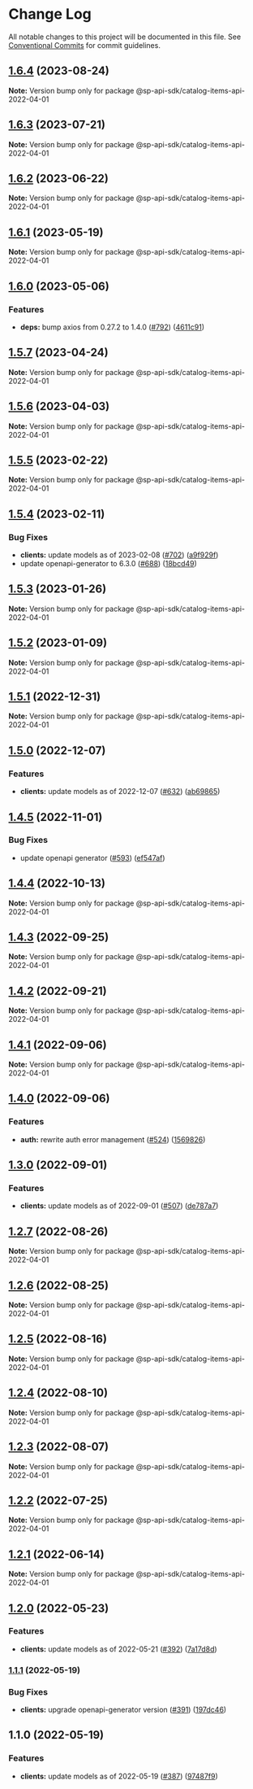 # Change Log

All notable changes to this project will be documented in this file.
See [Conventional Commits](https://conventionalcommits.org) for commit guidelines.

## [1.6.4](https://github.com/bizon/selling-partner-api-sdk/compare/@sp-api-sdk/catalog-items-api-2022-04-01@1.6.3...@sp-api-sdk/catalog-items-api-2022-04-01@1.6.4) (2023-08-24)

**Note:** Version bump only for package @sp-api-sdk/catalog-items-api-2022-04-01

## [1.6.3](https://github.com/bizon/selling-partner-api-sdk/compare/@sp-api-sdk/catalog-items-api-2022-04-01@1.6.2...@sp-api-sdk/catalog-items-api-2022-04-01@1.6.3) (2023-07-21)

**Note:** Version bump only for package @sp-api-sdk/catalog-items-api-2022-04-01

## [1.6.2](https://github.com/bizon/selling-partner-api-sdk/compare/@sp-api-sdk/catalog-items-api-2022-04-01@1.6.1...@sp-api-sdk/catalog-items-api-2022-04-01@1.6.2) (2023-06-22)

**Note:** Version bump only for package @sp-api-sdk/catalog-items-api-2022-04-01

## [1.6.1](https://github.com/bizon/selling-partner-api-sdk/compare/@sp-api-sdk/catalog-items-api-2022-04-01@1.6.0...@sp-api-sdk/catalog-items-api-2022-04-01@1.6.1) (2023-05-19)

**Note:** Version bump only for package @sp-api-sdk/catalog-items-api-2022-04-01

## [1.6.0](https://github.com/bizon/selling-partner-api-sdk/compare/@sp-api-sdk/catalog-items-api-2022-04-01@1.5.7...@sp-api-sdk/catalog-items-api-2022-04-01@1.6.0) (2023-05-06)

### Features

* **deps:** bump axios from 0.27.2 to 1.4.0 ([#792](https://github.com/bizon/selling-partner-api-sdk/issues/792)) ([4611c91](https://github.com/bizon/selling-partner-api-sdk/commit/4611c91bc0ad05f77bee17feeb99fa231c60e7ed))

## [1.5.7](https://github.com/bizon/selling-partner-api-sdk/compare/@sp-api-sdk/catalog-items-api-2022-04-01@1.5.6...@sp-api-sdk/catalog-items-api-2022-04-01@1.5.7) (2023-04-24)

**Note:** Version bump only for package @sp-api-sdk/catalog-items-api-2022-04-01

## [1.5.6](https://github.com/bizon/selling-partner-api-sdk/compare/@sp-api-sdk/catalog-items-api-2022-04-01@1.5.5...@sp-api-sdk/catalog-items-api-2022-04-01@1.5.6) (2023-04-03)

**Note:** Version bump only for package @sp-api-sdk/catalog-items-api-2022-04-01

## [1.5.5](https://github.com/bizon/selling-partner-api-sdk/compare/@sp-api-sdk/catalog-items-api-2022-04-01@1.5.4...@sp-api-sdk/catalog-items-api-2022-04-01@1.5.5) (2023-02-22)

**Note:** Version bump only for package @sp-api-sdk/catalog-items-api-2022-04-01

## [1.5.4](https://github.com/bizon/selling-partner-api-sdk/compare/@sp-api-sdk/catalog-items-api-2022-04-01@1.5.3...@sp-api-sdk/catalog-items-api-2022-04-01@1.5.4) (2023-02-11)

### Bug Fixes

* **clients:** update models as of 2023-02-08 ([#702](https://github.com/bizon/selling-partner-api-sdk/issues/702)) ([a9f929f](https://github.com/bizon/selling-partner-api-sdk/commit/a9f929fb82e4b474c283a5c66b85cdae63544554))
* update openapi-generator to 6.3.0 ([#688](https://github.com/bizon/selling-partner-api-sdk/issues/688)) ([18bcd49](https://github.com/bizon/selling-partner-api-sdk/commit/18bcd493bd977b8b6b7e98358420f08574fef0ac))

## [1.5.3](https://github.com/bizon/selling-partner-api-sdk/compare/@sp-api-sdk/catalog-items-api-2022-04-01@1.5.2...@sp-api-sdk/catalog-items-api-2022-04-01@1.5.3) (2023-01-26)

**Note:** Version bump only for package @sp-api-sdk/catalog-items-api-2022-04-01

## [1.5.2](https://github.com/bizon/selling-partner-api-sdk/compare/@sp-api-sdk/catalog-items-api-2022-04-01@1.5.1...@sp-api-sdk/catalog-items-api-2022-04-01@1.5.2) (2023-01-09)

**Note:** Version bump only for package @sp-api-sdk/catalog-items-api-2022-04-01

## [1.5.1](https://github.com/bizon/selling-partner-api-sdk/compare/@sp-api-sdk/catalog-items-api-2022-04-01@1.5.0...@sp-api-sdk/catalog-items-api-2022-04-01@1.5.1) (2022-12-31)

**Note:** Version bump only for package @sp-api-sdk/catalog-items-api-2022-04-01

## [1.5.0](https://github.com/bizon/selling-partner-api-sdk/compare/@sp-api-sdk/catalog-items-api-2022-04-01@1.4.5...@sp-api-sdk/catalog-items-api-2022-04-01@1.5.0) (2022-12-07)

### Features

* **clients:** update models as of 2022-12-07 ([#632](https://github.com/bizon/selling-partner-api-sdk/issues/632)) ([ab69865](https://github.com/bizon/selling-partner-api-sdk/commit/ab698651d2de75db25910e2e39dd93da955b55da))

## [1.4.5](https://github.com/bizon/selling-partner-api-sdk/compare/@sp-api-sdk/catalog-items-api-2022-04-01@1.4.4...@sp-api-sdk/catalog-items-api-2022-04-01@1.4.5) (2022-11-01)

### Bug Fixes

* update openapi generator ([#593](https://github.com/bizon/selling-partner-api-sdk/issues/593)) ([ef547af](https://github.com/bizon/selling-partner-api-sdk/commit/ef547af41f13d8bf9861fe5b4d5574d6daa13fa4))

## [1.4.4](https://github.com/bizon/selling-partner-api-sdk/compare/@sp-api-sdk/catalog-items-api-2022-04-01@1.4.3...@sp-api-sdk/catalog-items-api-2022-04-01@1.4.4) (2022-10-13)

**Note:** Version bump only for package @sp-api-sdk/catalog-items-api-2022-04-01

## [1.4.3](https://github.com/bizon/selling-partner-api-sdk/compare/@sp-api-sdk/catalog-items-api-2022-04-01@1.4.2...@sp-api-sdk/catalog-items-api-2022-04-01@1.4.3) (2022-09-25)

**Note:** Version bump only for package @sp-api-sdk/catalog-items-api-2022-04-01

## [1.4.2](https://github.com/bizon/selling-partner-api-sdk/compare/@sp-api-sdk/catalog-items-api-2022-04-01@1.4.1...@sp-api-sdk/catalog-items-api-2022-04-01@1.4.2) (2022-09-21)

**Note:** Version bump only for package @sp-api-sdk/catalog-items-api-2022-04-01

## [1.4.1](https://github.com/bizon/selling-partner-api-sdk/compare/@sp-api-sdk/catalog-items-api-2022-04-01@1.4.0...@sp-api-sdk/catalog-items-api-2022-04-01@1.4.1) (2022-09-06)

**Note:** Version bump only for package @sp-api-sdk/catalog-items-api-2022-04-01

## [1.4.0](https://github.com/bizon/selling-partner-api-sdk/compare/@sp-api-sdk/catalog-items-api-2022-04-01@1.3.0...@sp-api-sdk/catalog-items-api-2022-04-01@1.4.0) (2022-09-06)

### Features

* **auth:** rewrite auth error management ([#524](https://github.com/bizon/selling-partner-api-sdk/issues/524)) ([1569826](https://github.com/bizon/selling-partner-api-sdk/commit/1569826a0f934614f9a229f65e5cfa909cf4c2b2))

## [1.3.0](https://github.com/bizon/selling-partner-api-sdk/compare/@sp-api-sdk/catalog-items-api-2022-04-01@1.2.7...@sp-api-sdk/catalog-items-api-2022-04-01@1.3.0) (2022-09-01)

### Features

* **clients:** update models as of 2022-09-01 ([#507](https://github.com/bizon/selling-partner-api-sdk/issues/507)) ([de787a7](https://github.com/bizon/selling-partner-api-sdk/commit/de787a78692f64c50b8e288c533797d03a1b00d1))

## [1.2.7](https://github.com/bizon/selling-partner-api-sdk/compare/@sp-api-sdk/catalog-items-api-2022-04-01@1.2.6...@sp-api-sdk/catalog-items-api-2022-04-01@1.2.7) (2022-08-26)

**Note:** Version bump only for package @sp-api-sdk/catalog-items-api-2022-04-01

## [1.2.6](https://github.com/bizon/selling-partner-api-sdk/compare/@sp-api-sdk/catalog-items-api-2022-04-01@1.2.5...@sp-api-sdk/catalog-items-api-2022-04-01@1.2.6) (2022-08-25)

**Note:** Version bump only for package @sp-api-sdk/catalog-items-api-2022-04-01

## [1.2.5](https://github.com/bizon/selling-partner-api-sdk/compare/@sp-api-sdk/catalog-items-api-2022-04-01@1.2.4...@sp-api-sdk/catalog-items-api-2022-04-01@1.2.5) (2022-08-16)

**Note:** Version bump only for package @sp-api-sdk/catalog-items-api-2022-04-01

## [1.2.4](https://github.com/bizon/selling-partner-api-sdk/compare/@sp-api-sdk/catalog-items-api-2022-04-01@1.2.3...@sp-api-sdk/catalog-items-api-2022-04-01@1.2.4) (2022-08-10)

**Note:** Version bump only for package @sp-api-sdk/catalog-items-api-2022-04-01

## [1.2.3](https://github.com/bizon/selling-partner-api-sdk/compare/@sp-api-sdk/catalog-items-api-2022-04-01@1.2.2...@sp-api-sdk/catalog-items-api-2022-04-01@1.2.3) (2022-08-07)

**Note:** Version bump only for package @sp-api-sdk/catalog-items-api-2022-04-01

## [1.2.2](https://github.com/bizon/selling-partner-api-sdk/compare/@sp-api-sdk/catalog-items-api-2022-04-01@1.2.1...@sp-api-sdk/catalog-items-api-2022-04-01@1.2.2) (2022-07-25)

**Note:** Version bump only for package @sp-api-sdk/catalog-items-api-2022-04-01

## [1.2.1](https://github.com/bizon/selling-partner-api-sdk/compare/@sp-api-sdk/catalog-items-api-2022-04-01@1.2.0...@sp-api-sdk/catalog-items-api-2022-04-01@1.2.1) (2022-06-14)

**Note:** Version bump only for package @sp-api-sdk/catalog-items-api-2022-04-01

## [1.2.0](https://github.com/bizon/selling-partner-api-sdk/compare/@sp-api-sdk/catalog-items-api-2022-04-01@1.1.1...@sp-api-sdk/catalog-items-api-2022-04-01@1.2.0) (2022-05-23)

### Features

* **clients:** update models as of 2022-05-21 ([#392](https://github.com/bizon/selling-partner-api-sdk/issues/392)) ([7a17d8d](https://github.com/bizon/selling-partner-api-sdk/commit/7a17d8d86aee3d73f7d379dd4d954bc2635041db))

### [1.1.1](https://github.com/bizon/selling-partner-api-sdk/compare/@sp-api-sdk/catalog-items-api-2022-04-01@1.1.0...@sp-api-sdk/catalog-items-api-2022-04-01@1.1.1) (2022-05-19)

### Bug Fixes

* **clients:** upgrade openapi-generator version ([#391](https://github.com/bizon/selling-partner-api-sdk/issues/391)) ([197dc46](https://github.com/bizon/selling-partner-api-sdk/commit/197dc466e267d953907e9488a038c6424d78bb23))

## 1.1.0 (2022-05-19)

### Features

* **clients:** update models as of 2022-05-19 ([#387](https://github.com/bizon/selling-partner-api-sdk/issues/387)) ([97487f9](https://github.com/bizon/selling-partner-api-sdk/commit/97487f984a03a9e72012d6e9a9a04e77897a45b3))
